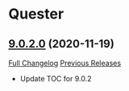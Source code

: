 # Quester

## [9.0.2.0](https://github.com/Nevcairiel/Quester/tree/9.0.2.0) (2020-11-19)
[Full Changelog](https://github.com/Nevcairiel/Quester/compare/9.0.1.2...9.0.2.0) [Previous Releases](https://github.com/Nevcairiel/Quester/releases)

- Update TOC for 9.0.2  

